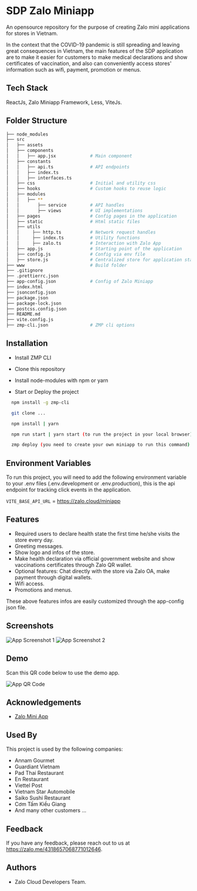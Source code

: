 # SDP Zalo Miniapp

An opensource repository for the purpose of creating Zalo mini applications for stores in Vietnam.

In the context that the COVID-19 pandemic is still spreading and leaving great consequences in Vietnam, the main features of the SDP application are to make it easier for customers to make medical declarations and show certificates of vaccination, and also can conveniently access stores' information such as wifi, payment, promotion or menus.

## Tech Stack

ReactJs, Zalo Miniapp Framework, Less, ViteJs.

## Folder Structure

```bash
├── node_modules
├── src
│   ├── assets
│   ├── components
│   │   ├── app.jsx             # Main component
│   ├── constants
│   │   ├── api.ts              # API endpoints
│   │   ├── index.ts
│   │   ├── interfaces.ts
│   ├── css                     # Initial and utility css
│   ├── hooks                   # Custom hooks to reuse logic
│   ├── modules
│   │   ├── **
│   │       ├── service         # API handles
│   │       ├── views           # UI implementations
│   ├── pages                   # Config pages in the application
│   ├── static                  # Html static files
│   ├── utils
│   │     ├── http.ts           # Network request handles
│   │     ├── index.ts          # Utility functions
│   │     ├── zalo.ts           # Interaction with Zalo App
│   ├── app.js                  # Starting point of the application
│   ├── config.js               # Config via env file
│   ├── store.js                # Centralized store for application states
├── www                         # Build folder
├── .gitignore
├── .prettierrc.json
├── app-config.json             # Config of Zalo Miniapp
├── index.html
├── jsonconfig.json
├── package.json
├── package-lock.json
├── postcss.config.json
├── README.md
├── vite.config.js
├── zmp-cli.json                # ZMP cli options
```

## Installation

-   Install ZMP CLI

-   Clone this repository

-   Install node-modules with npm or yarn

-   Start or Deploy the project

```bash
  npm install -g zmp-cli

  git clone ...

  npm install | yarn

  npm run start | yarn start (to run the project in your local browser)

  zmp deploy (you need to create your own miniapp to run this command)
```

## Environment Variables

To run this project, you will need to add the following environment variable to your .env files (.env.development or .env.production), this is the api endpoint for tracking click events in the application.

`VITE_BASE_API_URL` = https://zalo.cloud/miniapp

## Features

-   Required users to declare health state the first time he/she visits the store every day.
-   Greeting messages.
-   Show logo and infos of the store.
-   Make health declaration via official government website and show vaccinations certificates through Zalo QR wallet.
-   Optional features: Chat directly with the store via Zalo OA, make payment through digital wallets.
-   Wifi access.
-   Promotions and menus.

These above features infos are easily customized through the app-config json file.

## Screenshots

![App Screenshot 1](https://stc-oa.zdn.vn/uploads/6354d988bc428b1e2125eea9216afb78.jpg)
![App Screenshot 2](https://stc-oa.zdn.vn/uploads/aa5756917c6708be48cfe4b0adc2f694.jpg)

## Demo

Scan this QR code below to use the demo app.

![App QR Code](https://stc-oa.zdn.vn/uploads/a4c7e19a47a0d1ab6b6c99a96e62ffe9.png)

## Acknowledgements

-   [Zalo Mini App](https://mini.zalo.me/)

## Used By

This project is used by the following companies:

-   Annam Gourmet
-   Guardiant Vietnam
-   Pad Thai Restaurant
-   En Restaurant
-   Viettel Post
-   Vietnam Star Automobile
-   Saiko Sushi Restaurant
-   Cơm Tấm Kiều Giang
-   And many other customers ...

## Feedback

If you have any feedback, please reach out to us at https://zalo.me/4318657068771012646.

## Authors

-   Zalo Cloud Developers Team.

